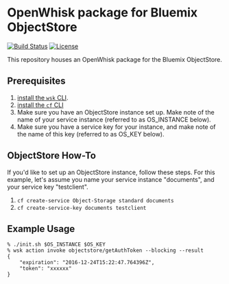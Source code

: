# OpenWhisk package for Bluemix ObjectStore

[![Build Status](https://travis-ci.org/starpit/openwhisk-objectstore.svg?branch=master)](https://travis-ci.org/starpit/openwhisk-objectstore)
[![License](https://img.shields.io/badge/license-Apache--2.0-blue.svg)](http://www.apache.org/licenses/LICENSE-2.0)

This repository houses an OpenWhisk package for the Bluemix ObjectStore.

## Prerequisites

 1. [install the `wsk` CLI](https://bluemix.net/openwhisk/cli). 
 2. [install the `cf` CLI](https://github.com/cloudfoundry/cli/releases)
 3. Make sure you have an ObjectStore instance set up. Make note of
    the name of your service instance (referred to as OS_INSTANCE
    below).
 4. Make sure you have a service key for your instance, and make
    note of the name of this key (referred to as OS_KEY below).

## ObjectStore How-To
  
If you'd like to set up an ObjectStore instance, follow these
steps. For this example, let's assume you name your service instance
"documents", and your service key "testclient".

 1. `cf create-service Object-Storage standard documents`
 2. `cf create-service-key documents testclient`
	
## Example Usage

```
% ./init.sh $OS_INSTANCE $OS_KEY
% wsk action invoke objectstore/getAuthToken --blocking --result
{
    "expiration": "2016-12-24T15:22:47.764396Z",
    "token": "xxxxxx"
}
```
